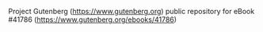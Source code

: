 Project Gutenberg (https://www.gutenberg.org) public repository for eBook #41786 (https://www.gutenberg.org/ebooks/41786)
